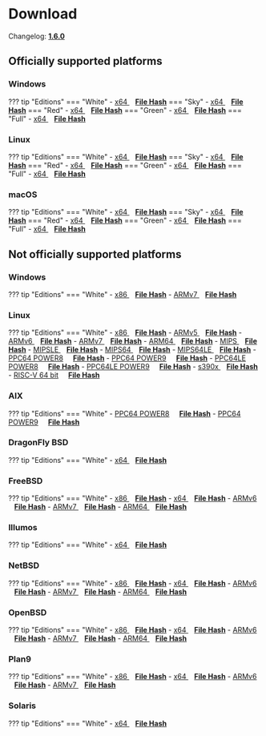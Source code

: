 # Download

Changelog: [**1.6.0**](../Changelog.md#160-_-may-11-2021)

## Officially supported platforms

### Windows

??? tip "Editions"
    === "White"
        - <a href="/dl/1.6.0/white/windows/dixer_amd64.exe">x64 </a> &nbsp;&nbsp; **<a href="/dl/1.6.0/white/windows/dixer_amd64_checksum.json">File Hash</a>**
    === "Sky"
        - <a href="/dl/1.6.0/sky/windows/dixer_amd64.exe">x64 </a> &nbsp;&nbsp; **<a href="/dl/1.6.0/sky/windows/dixer_amd64_checksum.json">File Hash</a>**
    === "Red"
        - <a href="/dl/1.6.0/red/windows/dixer_amd64.exe">x64 </a> &nbsp;&nbsp; **<a href="/dl/1.6.0/red/windows/dixer_amd64_checksum.json">File Hash</a>**
    === "Green"
        - <a href="/dl/1.6.0/green/windows/dixer_amd64.exe">x64 </a> &nbsp;&nbsp; **<a href="/dl/1.6.0/green/windows/dixer_amd64_checksum.json">File Hash</a>**
    === "Full"
        - <a href="/dl/1.6.0/full/windows/dixer_amd64.exe">x64 </a> &nbsp;&nbsp; **<a href="/dl/1.6.0/full/windows/dixer_amd64_checksum.json">File Hash</a>**

### Linux

??? tip "Editions"
    === "White"
        - <a href="/dl/1.6.0/white/linux/dixer_amd64">x64 </a> &nbsp;&nbsp; **<a href="/dl/1.6.0/white/linux/dixer_amd64_checksum.json">File Hash</a>**
    === "Sky"
        - <a href="/dl/1.6.0/sky/linux/dixer_amd64">x64 </a> &nbsp;&nbsp; **<a href="/dl/1.6.0/sky/linux/dixer_amd64_checksum.json">File Hash</a>**
    === "Red"
        - <a href="/dl/1.6.0/red/linux/dixer_amd64">x64 </a> &nbsp;&nbsp; **<a href="/dl/1.6.0/red/linux/dixer_amd64_checksum.json">File Hash</a>**
    === "Green"
        - <a href="/dl/1.6.0/green/linux/dixer_amd64">x64 </a> &nbsp;&nbsp; **<a href="/dl/1.6.0/green/linux/dixer_amd64_checksum.json">File Hash</a>**
    === "Full"
        - <a href="/dl/1.6.0/full/linux/dixer_amd64">x64 </a> &nbsp;&nbsp; **<a href="/dl/1.6.0/full/linux/dixer_amd64_checksum.json">File Hash</a>**

### macOS

??? tip "Editions"
    === "White"
        - <a href="/dl/1.6.0/white/darwin/dixer_amd64">x64 </a> &nbsp;&nbsp; **<a href="/dl/1.6.0/white/darwin/dixer_amd64_checksum.json">File Hash</a>**
    === "Sky"
        - <a href="/dl/1.6.0/sky/darwin/dixer_amd64">x64 </a> &nbsp;&nbsp; **<a href="/dl/1.6.0/sky/darwin/dixer_amd64_checksum.json">File Hash</a>**
    === "Red"
        - <a href="/dl/1.6.0/red/darwin/dixer_amd64">x64 </a> &nbsp;&nbsp; **<a href="/dl/1.6.0/red/darwin/dixer_amd64_checksum.json">File Hash</a>**
    === "Green"
        - <a href="/dl/1.6.0/green/darwin/dixer_amd64">x64 </a> &nbsp;&nbsp; **<a href="/dl/1.6.0/green/darwin/dixer_amd64_checksum.json">File Hash</a>**
    === "Full"
        - <a href="/dl/1.6.0/full/darwin/dixer_amd64">x64 </a> &nbsp;&nbsp; **<a href="/dl/1.6.0/full/darwin/dixer_amd64_checksum.json">File Hash</a>**

## Not officially supported platforms

### Windows

??? tip "Editions"
    === "White"
        - <a href="/dl/1.6.0/white/windows/dixer_386.exe">x86 </a> &nbsp;&nbsp; **<a href="/dl/1.6.0/white/windows/dixer_386_checksum.json">File Hash</a>**
        - <a href="/dl/1.6.0/white/windows/dixer_armV7.exe">ARMv7 </a> &nbsp;&nbsp; **<a href="/dl/1.6.0/white/windows/dixer_armV7_checksum.json">File Hash</a>**

### Linux

??? tip "Editions"
    === "White"
        - <a href="/dl/1.6.0/white/linux/dixer_386">x86 </a> &nbsp;&nbsp; **<a href="/dl/1.6.0/white/linux/dixer_386_checksum.json">File Hash</a>**
        - <a href="/dl/1.6.0/white/linux/dixer_armV5">ARMv5 </a> &nbsp;&nbsp; **<a href="/dl/1.6.0/white/linux/dixer_armV5_checksum.json">File Hash</a>**
        - <a href="/dl/1.6.0/white/linux/dixer_armV6">ARMv6 </a> &nbsp;&nbsp; **<a href="/dl/1.6.0/white/linux/dixer_armV6_checksum.json">File Hash</a>**
        - <a href="/dl/1.6.0/white/linux/dixer_armV7">ARMv7 </a> &nbsp;&nbsp; **<a href="/dl/1.6.0/white/linux/dixer_armV7_checksum.json">File Hash</a>**
        - <a href="/dl/1.6.0/white/linux/dixer_arm64">ARM64 </a> &nbsp;&nbsp; **<a href="/dl/1.6.0/white/linux/dixer_arm64_checksum.json">File Hash</a>**
        - <a href="/dl/1.6.0/white/linux/dixer_mips">MIPS </a> &nbsp;&nbsp; **<a href="/dl/1.6.0/white/linux/dixer_mips_checksum.json">File Hash</a>**
        - <a href="/dl/1.6.0/white/linux/dixer_mipsle">MIPSLE </a> &nbsp;&nbsp; **<a href="/dl/1.6.0/white/linux/dixer_mipsle_checksum.json">File Hash</a>**
        - <a href="/dl/1.6.0/white/linux/dixer_mips64">MIPS64 </a> &nbsp;&nbsp; **<a href="/dl/1.6.0/white/linux/dixer_mips64_checksum.json">File Hash</a>**
        - <a href="/dl/1.6.0/white/linux/dixer_mips64le">MIPS64LE </a> &nbsp;&nbsp; **<a href="/dl/1.6.0/white/linux/dixer_mips64le_checksum.json">File Hash</a>**
        - [PPC64 POWER8](/dl/1.6.0/white/linux/dixer_ppc64_power8) &nbsp;&nbsp;&nbsp; **<a href="/dl/1.6.0/white/linux/dixer_ppc64_power8_checksum.json">File Hash</a>**
        - [PPC64 POWER9](/dl/1.6.0/white/linux/dixer_ppc64_power9) &nbsp;&nbsp;&nbsp; **<a href="/dl/1.6.0/white/linux/dixer_ppc64_power9_checksum.json">File Hash</a>**
        - [PPC64LE POWER8](/dl/1.6.0/white/linux/dixer_ppc64le_power8) &nbsp;&nbsp;&nbsp; **<a href="/dl/1.6.0/white/linux/dixer_ppc64le_power8_checksum.json">File Hash</a>**
        - [PPC64LE POWER9](/dl/1.6.0/white/linux/dixer_ppc64le_power9) &nbsp;&nbsp;&nbsp; **<a href="/dl/1.6.0/white/linux/dixer_ppc64le_power9_checksum.json">File Hash</a>**
        - <a href="/dl/1.6.0/white/linux/dixer_s390x">s390x </a> &nbsp;&nbsp; **<a href="/dl/1.6.0/white/linux/dixer_s390x_checksum.json">File Hash</a>**
        - [RISC-V 64 bit](/dl/1.6.0/white/linux/dixer_riscv64) &nbsp;&nbsp;&nbsp; **<a href="/dl/1.6.0/white/linux/dixer_riscv64_checksum.json">File Hash</a>**

### AIX

??? tip "Editions"
    === "White"
        - [PPC64 POWER8](/dl/1.6.0/white/aix/dixer_ppc64_power8) &nbsp;&nbsp;&nbsp; **<a href="/dl/1.6.0/white/aix/dixer_ppc64_power8_checksum.json">File Hash</a>**
        - [PPC64 POWER9](/dl/1.6.0/white/aix/dixer_ppc64_power9) &nbsp;&nbsp;&nbsp; **<a href="/dl/1.6.0/white/aix/dixer_ppc64_power9_checksum.json">File Hash</a>**

### DragonFly BSD

??? tip "Editions"
    === "White"
        - <a href="/dl/1.6.0/white/dragonfly/dixer_amd64">x64 </a> &nbsp;&nbsp; **<a href="/dl/1.6.0/white/dragonfly/dixer_amd64_checksum.json">File Hash</a>**

### FreeBSD

??? tip "Editions"
    === "White"
        - <a href="/dl/1.6.0/white/freebsd/dixer_386">x86 </a> &nbsp;&nbsp; **<a href="/dl/1.6.0/white/freebsd/dixer_386_checksum.json">File Hash</a>**
        - <a href="/dl/1.6.0/white/freebsd/dixer_amd64">x64 </a> &nbsp;&nbsp; **<a href="/dl/1.6.0/white/freebsd/dixer_amd64_checksum.json">File Hash</a>**
        - <a href="/dl/1.6.0/white/freebsd/dixer_armV6">ARMv6 </a> &nbsp;&nbsp; **<a href="/dl/1.6.0/white/freebsd/dixer_armV6_checksum.json">File Hash</a>**
        - <a href="/dl/1.6.0/white/freebsd/dixer_armV7">ARMv7 </a> &nbsp;&nbsp; **<a href="/dl/1.6.0/white/freebsd/dixer_armV7_checksum.json">File Hash</a>**
        - <a href="/dl/1.6.0/white/freebsd/dixer_arm64">ARM64 </a> &nbsp;&nbsp; **<a href="/dl/1.6.0/white/freebsd/dixer_arm64_checksum.json">File Hash</a>**

### Illumos

??? tip "Editions"
    === "White"
        - <a href="/dl/1.6.0/white/illumos/dixer_amd64">x64 </a> &nbsp;&nbsp; **<a href="/dl/1.6.0/white/illumos/dixer_amd64_checksum.json">File Hash</a>**

### NetBSD

??? tip "Editions"
    === "White"
        - <a href="/dl/1.6.0/white/netbsd/dixer_386">x86 </a> &nbsp;&nbsp; **<a href="/dl/1.6.0/white/netbsd/dixer_386_checksum.json">File Hash</a>**
        - <a href="/dl/1.6.0/white/netbsd/dixer_amd64">x64 </a> &nbsp;&nbsp; **<a href="/dl/1.6.0/white/netbsd/dixer_amd64_checksum.json">File Hash</a>**
        - <a href="/dl/1.6.0/white/netbsd/dixer_armV6">ARMv6 </a> &nbsp;&nbsp; **<a href="/dl/1.6.0/white/netbsd/dixer_armV6_checksum.json">File Hash</a>**
        - <a href="/dl/1.6.0/white/netbsd/dixer_armV7">ARMv7 </a> &nbsp;&nbsp; **<a href="/dl/1.6.0/white/netbsd/dixer_armV7_checksum.json">File Hash</a>**
        - <a href="/dl/1.6.0/white/netbsd/dixer_arm64">ARM64 </a> &nbsp;&nbsp; **<a href="/dl/1.6.0/white/netbsd/dixer_arm64_checksum.json">File Hash</a>**

### OpenBSD

??? tip "Editions"
    === "White"
        - <a href="/dl/1.6.0/white/openbsd/dixer_386">x86 </a> &nbsp;&nbsp; **<a href="/dl/1.6.0/white/openbsd/dixer_386_checksum.json">File Hash</a>**
        - <a href="/dl/1.6.0/white/openbsd/dixer_amd64">x64 </a> &nbsp;&nbsp; **<a href="/dl/1.6.0/white/openbsd/dixer_amd64_checksum.json">File Hash</a>**
        - <a href="/dl/1.6.0/white/openbsd/dixer_armV6">ARMv6 </a> &nbsp;&nbsp; **<a href="/dl/1.6.0/white/openbsd/dixer_armV6_checksum.json">File Hash</a>**
        - <a href="/dl/1.6.0/white/openbsd/dixer_armV7">ARMv7 </a> &nbsp;&nbsp; **<a href="/dl/1.6.0/white/openbsd/dixer_armV7_checksum.json">File Hash</a>**
        - <a href="/dl/1.6.0/white/openbsd/dixer_arm64">ARM64 </a> &nbsp;&nbsp; **<a href="/dl/1.6.0/white/openbsd/dixer_arm64_checksum.json">File Hash</a>**

### Plan9

??? tip "Editions"
    === "White"
        - <a href="/dl/1.6.0/white/plan9/dixer_386">x86 </a> &nbsp;&nbsp; **<a href="/dl/1.6.0/white/plan9/dixer_386_checksum.json">File Hash</a>**
        - <a href="/dl/1.6.0/white/plan9/dixer_amd64">x64 </a> &nbsp;&nbsp; **<a href="/dl/1.6.0/white/plan9/dixer_amd64_checksum.json">File Hash</a>**
        - <a href="/dl/1.6.0/white/plan9/dixer_armV6">ARMv6 </a> &nbsp;&nbsp; **<a href="/dl/1.6.0/white/plan9/dixer_armV6_checksum.json">File Hash</a>**
        - <a href="/dl/1.6.0/white/plan9/dixer_armV7">ARMv7 </a> &nbsp;&nbsp; **<a href="/dl/1.6.0/white/plan9/dixer_armV7_checksum.json">File Hash</a>**

### Solaris

??? tip "Editions"
    === "White"
        - <a href="/dl/1.6.0/white/solaris/dixer_amd64">x64 </a> &nbsp;&nbsp; **<a href="/dl/1.6.0/white/solaris/dixer_amd64_checksum.json">File Hash</a>**
